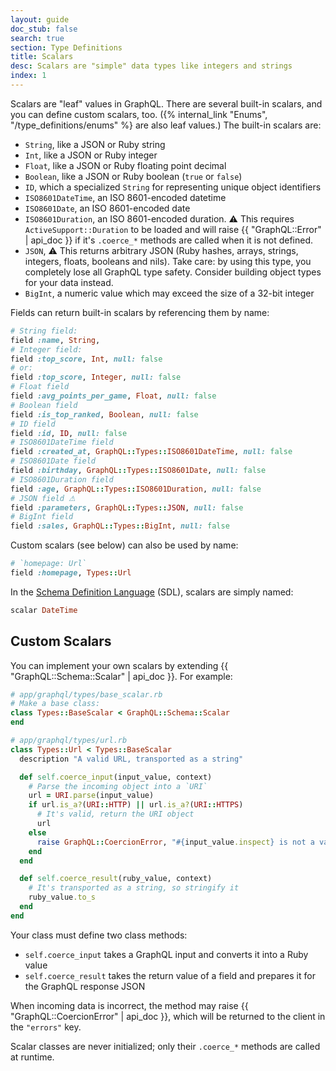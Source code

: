 ```yaml
---
layout: guide
doc_stub: false
search: true
section: Type Definitions
title: Scalars
desc: Scalars are "simple" data types like integers and strings
index: 1
---
```


Scalars are "leaf" values in GraphQL. There are several built-in scalars, and you can define custom scalars, too. ({% internal_link "Enums", "/type_definitions/enums" %} are also leaf values.) The built-in scalars are:

- `String`, like a JSON or Ruby string
- `Int`, like a JSON or Ruby integer
- `Float`, like a JSON or Ruby floating point decimal
- `Boolean`, like a JSON or Ruby boolean (`true` or `false`)
- `ID`, which a specialized `String` for representing unique object identifiers
- `ISO8601DateTime`, an ISO 8601-encoded datetime
- `ISO8601Date`, an ISO 8601-encoded date
- `ISO8601Duration`, an ISO 8601-encoded duration. ⚠ This requires `ActiveSupport::Duration` to be loaded and will raise {{ "GraphQL::Error" | api_doc }} if it's `.coerce_*` methods are called when it is not defined.
- `JSON`, ⚠ This returns arbitrary JSON (Ruby hashes, arrays, strings, integers, floats, booleans and nils). Take care: by using this type, you completely lose all GraphQL type safety. Consider building object types for your data instead.
- `BigInt`, a numeric value which may exceed the size of a 32-bit integer

Fields can return built-in scalars by referencing them by name:

```ruby
# String field:
field :name, String,
# Integer field:
field :top_score, Int, null: false
# or:
field :top_score, Integer, null: false
# Float field
field :avg_points_per_game, Float, null: false
# Boolean field
field :is_top_ranked, Boolean, null: false
# ID field
field :id, ID, null: false
# ISO8601DateTime field
field :created_at, GraphQL::Types::ISO8601DateTime, null: false
# ISO8601Date field
field :birthday, GraphQL::Types::ISO8601Date, null: false
# ISO8601Duration field
field :age, GraphQL::Types::ISO8601Duration, null: false
# JSON field ⚠
field :parameters, GraphQL::Types::JSON, null: false
# BigInt field
field :sales, GraphQL::Types::BigInt, null: false
```

Custom scalars (see below) can also be used by name:

```ruby
# `homepage: Url`
field :homepage, Types::Url
```

In the [Schema Definition Language](https://graphql.org/learn/schema/#type-language) (SDL), scalars are simply named:

```ruby
scalar DateTime
```

## Custom Scalars

You can implement your own scalars by extending {{ "GraphQL::Schema::Scalar" | api_doc }}. For example:

```ruby
# app/graphql/types/base_scalar.rb
# Make a base class:
class Types::BaseScalar < GraphQL::Schema::Scalar
end

# app/graphql/types/url.rb
class Types::Url < Types::BaseScalar
  description "A valid URL, transported as a string"

  def self.coerce_input(input_value, context)
    # Parse the incoming object into a `URI`
    url = URI.parse(input_value)
    if url.is_a?(URI::HTTP) || url.is_a?(URI::HTTPS)
      # It's valid, return the URI object
      url
    else
      raise GraphQL::CoercionError, "#{input_value.inspect} is not a valid URL"
    end
  end

  def self.coerce_result(ruby_value, context)
    # It's transported as a string, so stringify it
    ruby_value.to_s
  end
end
```

Your class must define two class methods:

- `self.coerce_input` takes a GraphQL input and converts it into a Ruby value
- `self.coerce_result` takes the return value of a field and prepares it for the GraphQL response JSON

When incoming data is incorrect, the method may raise {{ "GraphQL::CoercionError" | api_doc }}, which will be returned to the client in the `"errors"` key.

Scalar classes are never initialized; only their `.coerce_*` methods are called at runtime.
